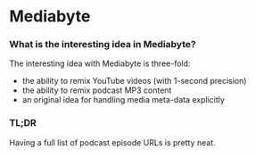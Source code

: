 # Mediabyte

### What is the interesting idea in Mediabyte?

The interesting idea with Mediabyte is three-fold: 


- the ability to remix YouTube videos (with 1-second precision)
- the ability to remix podcast MP3 content
- an original idea for handling media meta-data explicitly















### TL;DR

Having a full list of podcast episode URLs is pretty neat.
